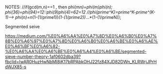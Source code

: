 NOTES:
 //if(gcd(m,n)==1 , then phi(m*n)=phi(m)*phi(n); phi(36)=phi(9*4)=12::phi(9)*phi(4)=6*2=12
//phi(prime^K)=prime^K-prime^(K-1)--> phi(n)=n*(1-(1/prime1))*(1-(1/prime2))*...*(1-(1/primeN));


Segmented seive


https://medium.com/%E0%A6%AA%E0%A7%8D%E0%A6%B0%E0%A7%8B%E0%A6%97%E0%A7%8D%E0%A6%B0%E0%A6%BE%E0%A6%AE%E0%A6%BF%E0%A6%82-%E0%A6%AA%E0%A6%BE%E0%A6%A4%E0%A6%BE/segmented-sieve-number-theory-1af0602dba39?fbclid=IwAR0HuzHwNbMI8iK17bRPAbkOHJ22fz84XJD82DWn_KLRWrjJPrHdWJX85-s
